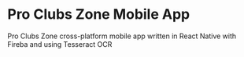 # Pro Clubs Zone Mobile App
Pro Clubs Zone cross-platform mobile app written in React Native with Fireba and using Tesseract OCR
